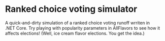 # Ranked choice voting simulator

A quick-and-dirty simulation of a ranked choice voting runoff wrriten in .NET Core. Try playing with popularity parameters in AllFlavors to see how it affects elections! (Well, ice cream flavor elections. You get the idea.)

